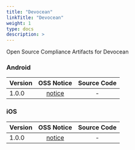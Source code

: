 ```yaml
---
title: "Devocean"
linkTitle: "Devocean"
weight: 1
type: docs
description: >
---
```


Open Source Compliance Artifacts for Devocean

### Android

| Version | OSS Notice | Source Code |
|---|:---:|:---:|
| 1.0.0 | [notice](https://opensource.sktelecom.com/compliance_artifacts/devocean/android/1.0.0/Devocean_Android_1.0.0_OSS_Notice.html)  | - |

### iOS

| Version | OSS Notice | Source Code |
|---|:---:|:---:|
| 1.0.0 | [notice](https://opensource.sktelecom.com/compliance_artifacts/devocean/ios/1.0.0/Devocean_ios_1.0.0_OSS_Notice.html)  | - |